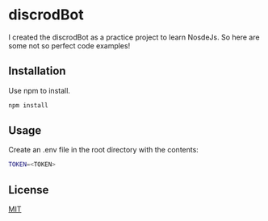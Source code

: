 # discrodBot

I created the discrodBot as a practice project to learn NosdeJs.
So here are some not so perfect code examples!

## Installation

Use npm to install.

```bash
npm install
```

## Usage
Create an .env file in the root directory with the contents: 
```bash
TOKEN=<TOKEN>
```


## License
[MIT](https://choosealicense.com/licenses/mit/)

